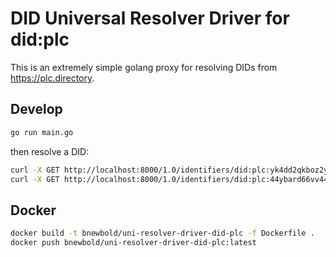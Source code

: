 
DID Universal Resolver Driver for did:plc
=========================================

This is an extremely simple golang proxy for resolving DIDs from <https://plc.directory>.


## Develop

```sh
go run main.go
```

then resolve a DID:

```sh
curl -X GET http://localhost:8000/1.0/identifiers/did:plc:yk4dd2qkboz2yv6tpubpc6co
curl -X GET http://localhost:8000/1.0/identifiers/did:plc:44ybard66vv44zksje25o7dz
```

## Docker

```sh
docker build -t bnewbold/uni-resolver-driver-did-plc -f Dockerfile .
docker push bnewbold/uni-resolver-driver-did-plc:latest
```
